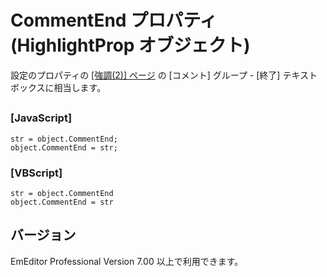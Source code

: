 # CommentEnd プロパティ (HighlightProp オブジェクト)

設定のプロパティの [\[強調(2)\] ページ](../../dlg/properties/highlight2/index) の \[コメント\] グループ \- \[終了\] テキスト ボックスに相当します。

## 

### \[JavaScript\]

```
str = object.CommentEnd;
object.CommentEnd = str;
```

### \[VBScript\]

```
str = object.CommentEnd
object.CommentEnd = str
```

## バージョン

EmEditor Professional Version 7.00 以上で利用できます。
